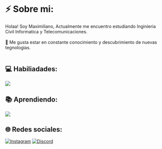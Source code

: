 # ⚡ Sobre mi:
Holaa! Soy Maximiliano, Actualmente me encuentro estudiando Inginieria Civil Informatica y Telecomunicaciones.<br><br>🚀 Me gusta estar en constante conocimiento y descubrimiento de nuevas tegnologias.<br><br>

## 💻 Habiliadades:
![](https://skillicons.dev/icons?i=cpp,python)

## 📚 Aprendiendo:
![](https://skillicons.dev/icons?i=java,elixir)
## 🌐 Redes sociales:
[![Instagram](https://img.shields.io/badge/Instagram-%23E4405F.svg?logo=Instagram&logoColor=white)](https://instagram.com/maxxee._)   [![Discord](https://img.shields.io/badge/Discord-%237289DA.svg?logo=discord&logoColor=white)](https://discord.gg/https://discord.gg/kGM82BPpeE)  <!-- [![LinkedIn](https://img.shields.io/badge/LinkedIn-%230077B5.svg?logo=linkedin&logoColor=white)](https://www.linkedin.com/in/name/) -->
>
